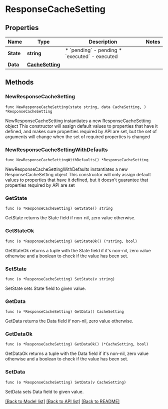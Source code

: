 # ResponseCacheSetting

## Properties

Name | Type | Description | Notes
------------ | ------------- | ------------- | -------------
**State** | **string** | * &#x60;pending&#x60; - pending * &#x60;executed&#x60; - executed | 
**Data** | [**CacheSetting**](CacheSetting.md) |  | 

## Methods

### NewResponseCacheSetting

`func NewResponseCacheSetting(state string, data CacheSetting, ) *ResponseCacheSetting`

NewResponseCacheSetting instantiates a new ResponseCacheSetting object
This constructor will assign default values to properties that have it defined,
and makes sure properties required by API are set, but the set of arguments
will change when the set of required properties is changed

### NewResponseCacheSettingWithDefaults

`func NewResponseCacheSettingWithDefaults() *ResponseCacheSetting`

NewResponseCacheSettingWithDefaults instantiates a new ResponseCacheSetting object
This constructor will only assign default values to properties that have it defined,
but it doesn't guarantee that properties required by API are set

### GetState

`func (o *ResponseCacheSetting) GetState() string`

GetState returns the State field if non-nil, zero value otherwise.

### GetStateOk

`func (o *ResponseCacheSetting) GetStateOk() (*string, bool)`

GetStateOk returns a tuple with the State field if it's non-nil, zero value otherwise
and a boolean to check if the value has been set.

### SetState

`func (o *ResponseCacheSetting) SetState(v string)`

SetState sets State field to given value.


### GetData

`func (o *ResponseCacheSetting) GetData() CacheSetting`

GetData returns the Data field if non-nil, zero value otherwise.

### GetDataOk

`func (o *ResponseCacheSetting) GetDataOk() (*CacheSetting, bool)`

GetDataOk returns a tuple with the Data field if it's non-nil, zero value otherwise
and a boolean to check if the value has been set.

### SetData

`func (o *ResponseCacheSetting) SetData(v CacheSetting)`

SetData sets Data field to given value.



[[Back to Model list]](../README.md#documentation-for-models) [[Back to API list]](../README.md#documentation-for-api-endpoints) [[Back to README]](../README.md)


